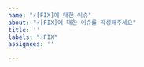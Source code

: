 ```yaml
---
name: "⚡️[FIX]에 대한 이슈"
about: "⚡️[FIX]에 대한 이슈를 작성해주세요"
title: ''
labels: "⚡️FIX"
assignees: ''

---
```



